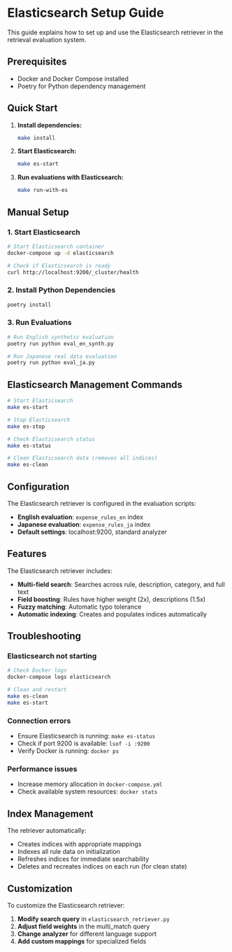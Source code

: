 # Elasticsearch Setup Guide

This guide explains how to set up and use the Elasticsearch retriever in the retrieval evaluation system.

## Prerequisites

- Docker and Docker Compose installed
- Poetry for Python dependency management

## Quick Start

1. **Install dependencies:**
   ```bash
   make install
   ```

2. **Start Elasticsearch:**
   ```bash
   make es-start
   ```

3. **Run evaluations with Elasticsearch:**
   ```bash
   make run-with-es
   ```

## Manual Setup

### 1. Start Elasticsearch

```bash
# Start Elasticsearch container
docker-compose up -d elasticsearch

# Check if Elasticsearch is ready
curl http://localhost:9200/_cluster/health
```

### 2. Install Python Dependencies

```bash
poetry install
```

### 3. Run Evaluations

```bash
# Run English synthetic evaluation
poetry run python eval_en_synth.py

# Run Japanese real data evaluation  
poetry run python eval_ja.py
```

## Elasticsearch Management Commands

```bash
# Start Elasticsearch
make es-start

# Stop Elasticsearch
make es-stop

# Check Elasticsearch status
make es-status

# Clean Elasticsearch data (removes all indices)
make es-clean
```

## Configuration

The Elasticsearch retriever is configured in the evaluation scripts:

- **English evaluation**: `expense_rules_en` index
- **Japanese evaluation**: `expense_rules_ja` index
- **Default settings**: localhost:9200, standard analyzer

## Features

The Elasticsearch retriever includes:

- **Multi-field search**: Searches across rule, description, category, and full text
- **Field boosting**: Rules have higher weight (2x), descriptions (1.5x)
- **Fuzzy matching**: Automatic typo tolerance
- **Automatic indexing**: Creates and populates indices automatically

## Troubleshooting

### Elasticsearch not starting
```bash
# Check Docker logs
docker-compose logs elasticsearch

# Clean and restart
make es-clean
make es-start
```

### Connection errors
- Ensure Elasticsearch is running: `make es-status`
- Check if port 9200 is available: `lsof -i :9200`
- Verify Docker is running: `docker ps`

### Performance issues
- Increase memory allocation in `docker-compose.yml`
- Check available system resources: `docker stats`

## Index Management

The retriever automatically:
- Creates indices with appropriate mappings
- Indexes all rule data on initialization
- Refreshes indices for immediate searchability
- Deletes and recreates indices on each run (for clean state)

## Customization

To customize the Elasticsearch retriever:

1. **Modify search query** in `elasticsearch_retriever.py`
2. **Adjust field weights** in the multi_match query
3. **Change analyzer** for different language support
4. **Add custom mappings** for specialized fields
